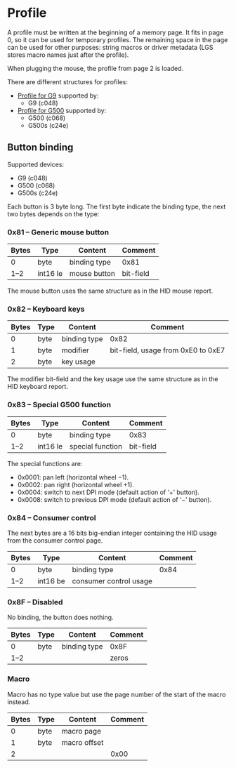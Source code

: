 Profile
=======

A profile must be written at the beginning of a memory page. It fits in page 0, so it can be used for temporary profiles. The remaining space in the page can be used for other purposes: string macros or driver metadata (LGS stores macro names just after the profile).

When plugging the mouse, the profile from page 2 is loaded.

There are different structures for profiles:
 - [Profile for G9](profile-g9.md) supported by:
   - G9 (c048)
 - [Profile for G500](profile-g500.md) supported by:
   - G500 (c068)
   - G500s (c24e)

Button binding
--------------

Supported devices:
 - G9 (c048)
 - G500 (c068)
 - G500s (c24e)

Each button is 3 byte long.  The first byte indicate the binding type, the next two bytes depends on the type:

### 0x81 – Generic mouse button

| Bytes | Type       | Content            | Comment                  |
| ----- | ---------- | ------------------ | ------------------------ |
| 0     | byte       | binding type       | 0x81                     |
| 1–2   | int16 le   | mouse button       | bit-field                |

The mouse button uses the same structure as in the HID mouse report.


### 0x82 – Keyboard keys

| Bytes | Type       | Content            | Comment                  |
| ----- | ---------- | ------------------ | ------------------------ |
| 0     | byte       | binding type       | 0x82                     |
| 1     | byte       | modifier           | bit-field, usage from 0xE0 to 0xE7 |
| 2     | byte       | key usage          |                          |

The modifier bit-field and the key usage use the same structure as in the HID keyboard report.

### 0x83 – Special G500 function

| Bytes | Type       | Content            | Comment                  |
| ----- | ---------- | ------------------ | ------------------------ |
| 0     | byte       | binding type       | 0x83                     |
| 1–2   | int16 le   | special function   | bit-field                |

The special functions are:
 - 0x0001: pan left (horizontal wheel −1).
 - 0x0002: pan right (horizontal wheel +1).
 - 0x0004: switch to next DPI mode (default action of ‘+’ button).
 - 0x0008: switch to previous DPI mode (default action of ‘−’ button).


### 0x84 – Consumer control

The next bytes are a 16 bits big-endian integer containing the HID usage from the consumer control page.

| Bytes | Type       | Content                | Comment                  |
| ----- | ---------- | ---------------------- | ------------------------ |
| 0     | byte       | binding type           | 0x84                     |
| 1–2   | int16 be   | consumer control usage |                          |


### 0x8F – Disabled

No binding, the button does nothing.

| Bytes | Type       | Content            | Comment                  |
| ----- | ---------- | ------------------ | ------------------------ |
| 0     | byte       | binding type       | 0x8F                     |
| 1–2   |            |                    | zeros                    |


### Macro

Macro has no type value but use the page number of the start of the macro instead.

| Bytes | Type       | Content            | Comment                  |
| ----- | ---------- | ------------------ | ------------------------ |
| 0     | byte       | macro page         |                          |
| 1     | byte       | macro offset       |                          |
| 2     |            |                    | 0x00                     |

